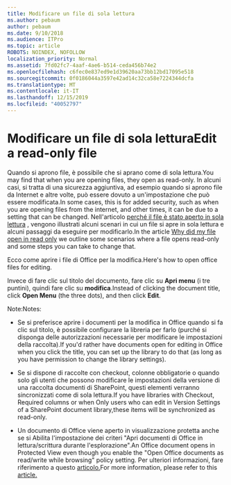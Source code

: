 ```yaml
---
title: Modificare un file di sola lettura
ms.author: pebaum
author: pebaum
ms.date: 9/10/2018
ms.audience: ITPro
ms.topic: article
ROBOTS: NOINDEX, NOFOLLOW
localization_priority: Normal
ms.assetid: 7fd02fc7-4aaf-4ae6-b514-ceda456b74e2
ms.openlocfilehash: c6fec0e837ed9e1d39620aa73bb12bd17095e518
ms.sourcegitcommit: 0f0186044a3597e42ad14c32ca58e7224344dcfa
ms.translationtype: MT
ms.contentlocale: it-IT
ms.lasthandoff: 12/15/2019
ms.locfileid: "40052797"
---
```

# <a name="edit-a-read-only-file"></a><span data-ttu-id="de5c0-102">Modificare un file di sola lettura</span><span class="sxs-lookup"><span data-stu-id="de5c0-102">Edit a read-only file</span></span>

<span data-ttu-id="de5c0-103">Quando si aprono file, è possibile che si aprano come di sola lettura.</span><span class="sxs-lookup"><span data-stu-id="de5c0-103">You may find that when you are opening files, they open as read-only.</span></span> <span data-ttu-id="de5c0-104">In alcuni casi, si tratta di una sicurezza aggiuntiva, ad esempio quando si aprono file da Internet e altre volte, può essere dovuto a un'impostazione che può essere modificata.</span><span class="sxs-lookup"><span data-stu-id="de5c0-104">In some cases, this is for added security, such as when you are opening files from the internet, and other times, it can be due to a setting that can be changed.</span></span> <span data-ttu-id="de5c0-105">Nell'articolo [perché il file è stato aperto in sola lettura](https://support.office.com/article/Why-did-my-file-open-read-only-3ab4b792-da50-4b38-8628-14c64e1f1d15) , vengono illustrati alcuni scenari in cui un file si apre in sola lettura e alcuni passaggi da eseguire per modificarlo.</span><span class="sxs-lookup"><span data-stu-id="de5c0-105">In the article [Why did my file open in read only](https://support.office.com/article/Why-did-my-file-open-read-only-3ab4b792-da50-4b38-8628-14c64e1f1d15) we outline some scenarios where a file opens read-only and some steps you can take to change that.</span></span>

<span data-ttu-id="de5c0-106">Ecco come aprire i file di Office per la modifica.</span><span class="sxs-lookup"><span data-stu-id="de5c0-106">Here's how to open office files for editing.</span></span>

<span data-ttu-id="de5c0-107">Invece di fare clic sul titolo del documento, fare clic su **Apri menu** (i tre puntini), quindi fare clic su **modifica**.</span><span class="sxs-lookup"><span data-stu-id="de5c0-107">Instead of clicking the document title, click **Open Menu** (the three dots), and then click **Edit**.</span></span>

<span data-ttu-id="de5c0-108">Note:</span><span class="sxs-lookup"><span data-stu-id="de5c0-108">Notes:</span></span>

- <span data-ttu-id="de5c0-109">Se si preferisce aprire i documenti per la modifica in Office quando si fa clic sul titolo, è possibile configurare la libreria per farlo (purché si disponga delle autorizzazioni necessarie per modificare le impostazioni della raccolta).</span><span class="sxs-lookup"><span data-stu-id="de5c0-109">If you'd rather have documents open for editing in Office when you click the title, you can set up the library to do that (as long as you have permission to change the library settings).</span></span>

- <span data-ttu-id="de5c0-110">Se si dispone di raccolte con checkout, colonne obbligatorie o quando solo gli utenti che possono modificare le impostazioni della versione di una raccolta documenti di SharePoint, questi elementi verranno sincronizzati come di sola lettura.</span><span class="sxs-lookup"><span data-stu-id="de5c0-110">If you have libraries with Checkout, Required columns or when Only users who can edit in Version Settings of a SharePoint document library,these items will be synchronized as read-only.</span></span>

- <span data-ttu-id="de5c0-111">Un documento di Office viene aperto in visualizzazione protetta anche se si Abilita l'impostazione dei criteri "Apri documenti di Office in lettura/scrittura durante l'esplorazione".</span><span class="sxs-lookup"><span data-stu-id="de5c0-111">An Office document opens in Protected View even though you enable the "Open Office documents as read/write while browsing" policy setting.</span></span> <span data-ttu-id="de5c0-112">Per ulteriori informazioni, fare riferimento a questo [articolo.](https://support.microsoft.com/help/983047/an-office-document-opens-in-protected-view-even-though-you-enable-the)</span><span class="sxs-lookup"><span data-stu-id="de5c0-112">For more information, please refer to this [article.](https://support.microsoft.com/help/983047/an-office-document-opens-in-protected-view-even-though-you-enable-the)</span></span>

